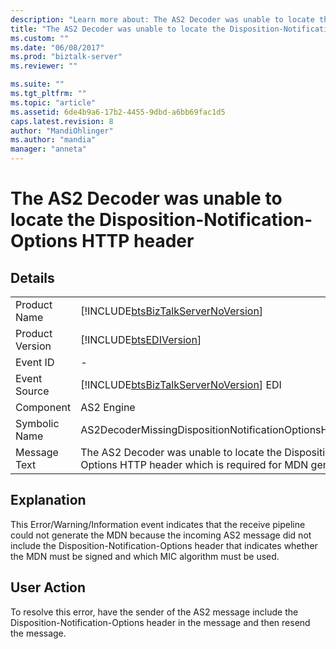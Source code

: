 ```yaml
---
description: "Learn more about: The AS2 Decoder was unable to locate the Disposition-Notification-Options HTTP header"
title: "The AS2 Decoder was unable to locate the Disposition-Notification-Options HTTP header | Microsoft Docs"
ms.custom: ""
ms.date: "06/08/2017"
ms.prod: "biztalk-server"
ms.reviewer: ""

ms.suite: ""
ms.tgt_pltfrm: ""
ms.topic: "article"
ms.assetid: 6de4b9a6-17b2-4455-9dbd-a6bb69fac1d5
caps.latest.revision: 8
author: "MandiOhlinger"
ms.author: "mandia"
manager: "anneta"
---
```

# The AS2 Decoder was unable to locate the Disposition-Notification-Options HTTP header
## Details  
  
|                 |                                                                                                                             |
|-----------------|-----------------------------------------------------------------------------------------------------------------------------|
|  Product Name   |                     [!INCLUDE[btsBizTalkServerNoVersion](../includes/btsbiztalkservernoversion-md.md)]                      |
| Product Version |                                 [!INCLUDE[btsEDIVersion](../includes/btsediversion-md.md)]                                  |
|    Event ID     |                                                              -                                                              |
|  Event Source   |                   [!INCLUDE[btsBizTalkServerNoVersion](../includes/btsbiztalkservernoversion-md.md)] EDI                    |
|    Component    |                                                         AS2 Engine                                                          |
|  Symbolic Name  |                               AS2DecoderMissingDispositionNotificationOptionsHTTPHeaderError                                |
|  Message Text   | The AS2 Decoder was unable to locate the Disposition-Notification-Options HTTP header which is required for MDN generation. |
  
## Explanation  
 This Error/Warning/Information event indicates that the receive pipeline could not generate the MDN because the incoming AS2 message did not include the Disposition-Notification-Options header that indicates whether the MDN must be signed and which MIC algorithm must be used.  
  
## User Action  
 To resolve this error, have the sender of the AS2 message include the Disposition-Notification-Options header in the message and then resend the message.
